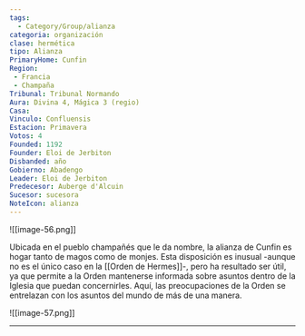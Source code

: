```yaml
---
tags:
  - Category/Group/alianza
categoria: organización
clase: hermética
tipo: Alianza
PrimaryHome: Cunfin 
Region:
 - Francia 
 - Champaña 
Tribunal: Tribunal Normando 
Aura: Divina 4, Mágica 3 (regio)
Casa: 
Vinculo: Confluensis 
Estacion: Primavera 
Votos: 4
Founded: 1192
Founder: Eloi de Jerbiton 
Disbanded: año
Gobierno: Abadengo  
Leader: Eloi de Jerbiton
Predecesor: Auberge d'Alcuin
Sucesor: sucesora
NoteIcon: alianza
---
```

![[image-56.png]]

Ubicada en el pueblo champañés que le da nombre, la alianza de Cunfin es hogar tanto de magos como de monjes. Esta disposición es inusual -aunque no es el único caso en la [[Orden de Hermes]]-, pero ha resultado ser útil, ya que permite a la Orden  mantenerse informada sobre asuntos dentro de la Iglesia que puedan concernirles. Aquí, las preocupaciones de la Orden se entrelazan con los asuntos del mundo de más de una manera.

![[image-57.png]]

--- 